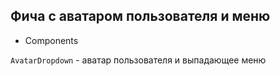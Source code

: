 ## Фича с аватаром пользователя и меню

- Components

`AvatarDropdown` - аватар пользователя и выпадающее меню
